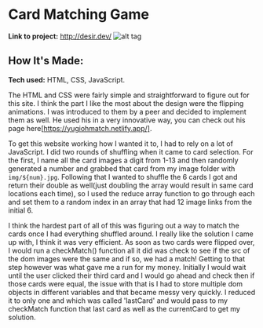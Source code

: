 # Card Matching Game


**Link to project:** http://desir.dev/
![alt tag](https://i.ibb.co/JcXcD5G/img.png)

## How It's Made:

**Tech used:** HTML, CSS, JavaScript.

The HTML and CSS were fairly simple and straightforward to figure out for this site. I think the part I like the most about the design were the flipping animations. I was introduced to them by a peer and decided to implement them as well. He used his in a very innovative way, you can check out his page here[https://yugiohmatch.netlify.app/].

To get this website working how I wanted it to, I had to rely on a lot of JavaScript. I did two rounds of shuffling when it came to card selection. For the first, I name all the card images a digit from 1-13 and then randomly generated a number and grabbed that card from my image folder with `img/${num}.jpg`. Following that I wanted to shuffle the 6 cards I got and return their double as well(just doubling the array would result in same card locations each time), so I used the reduce array function to go through each and set them to a random index in an array that had 12 image links from the initial 6.

I think the hardest part of all of this was figuring out a way to match the cards once I had everything shuffled around. I really like the solution I came up with, I think it was very efficient. As soon as two cards were flipped over, I would run a checkMatch() function all it did was check to see if the src of the dom images were the same and if so, we had a match! Getting to that step however was what gave me a run for my money. Initially I would wait until the user clicked their third card and I would go ahead and check then if those cards were equal, the issue with that is I had to store multiple dom objects in different variables and that became messy very quickly. I reduced it to only one and which was called 'lastCard' and would pass to my checkMatch function that last card as well as the currentCard to get my solution.
